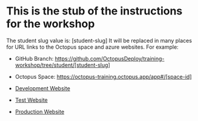 # This is the stub of the instructions for the workshop


The student slug value is: [student-slug]
It will be replaced in many places for URL links to the Octopus space and azure websites.
For example:

- GitHub Branch: https://github.com/OctopusDeploy/training-workshop/tree/student/[student-slug]

- Octopus Space: https://octopus-training.octopus.app/app#/[space-id]

- [Development Website](https://[student-slug]-dev.azurewebsites.net)
- [Test Website](https://[student-slug]-test.azurewebsites.net)
- [Production Website](https://[student-slug]-test.azurewebsites.net)